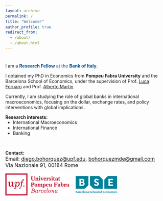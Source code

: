 ```yaml
---
layout: archive
permalink: /
title: "Welcome!"
author_profile: true
redirect_from: 
  - /about/
  - /about.html
---
```


<div style="height:10px;font-size:12pt;">&nbsp;</div>

I am a <span style="color:#005091;">**Research Fellow** at the **Bank of Italy**</span>.

I obtained my PhD in Economics from **Pompeu Fabra University** and the Barcelona School of Economics, under the supervision of Prof. [Luca Fornaro](https://crei.cat/people/fornaro/) and Prof. [Alberto Martin](https://crei.cat/people/martin/).

Currently, I am studying the role of global banks in international macroeconomics, focusing on the dollar, exchange rates, and policy interventions with global implications.

<!--- Comments are Fun
I will join the <span style="color:#005091;">**Bank of Italy**</span> as a Research Fellow in September 2024.
-->

<!---
<span style="color:rgb(168, 141, 34);"> **I am on the job market in 2023/2024.** </span>
-->

**Research interests:**
<ul style="margin-top: -15px;">
  <li> International Macroeconomics</li>
  <li> International Finance</li>
  <li> Banking</li>
</ul>

<br>

**Contact:** \
<span style="font-size:12pt"> Email: diego.bohorquez@upf.edu, bohorquezmde@gmail.com </span>\
<span style="font-size:12pt"> Via Nazionale 91, 00184 Rome </span>

<!---
My research interests are <span style="color:#005091;">**International Macroeconomics, International Finance, and Monetary Policy**</span>.
<img src="/images/UPFt_rgb.png" class="scaled-image">
<style>
    .scaled-image {
        max-width: 200px; /* Set the maximum width for the image */
        height: auto;     /* Allow the height to adjust automatically */
    }
</style>
-->

<div class="image-container">
    <div class="image-wrapper">
        <img src="/images/UPFt_rgb.png" class="scaled-image">
    </div>
    <div class="image-wrapper">
        <img src="/images/bse_logo.png" class="scaled-image smaller-image">
    </div>
</div>

<style>
    .image-container {
        display: flex;
        align-items: center;
    }

    .image-wrapper {
        margin-right: 10px; /* Add margin between the images */
    }

    .scaled-image {
        max-width: 200px;
        height: auto;
    }

    .smaller-image {
        max-width: 150px; /* Adjust the max-width for the smaller image */
    }
</style>



<!--- Comments are Fun <div>
    <p style="float: left;"> AZUL: <span style="color:#005091;"> </span>
    <img src="/images/UPFt_rgb.png" width="170" height="60">
    <p> <span style="font-size:12pt"> <ins> Contact </ins> </span> <br>
        <span style="font-size:12pt"> Email: diego.bohorquez@upf.edu </span> <br>
        <span style="font-size:12pt"> Ramon Trias Fargas, 25-27, 08005 Barcelona </span>
    </p> **international macroeconomics, international finance, and monetary policy**.
    <ul style="margin-top: -15px;">
  <li> International Macroeconomics</li>
  <li> International Finance</li>
  <li> Monetary Policy</li>
</ul>
</div>
--->
